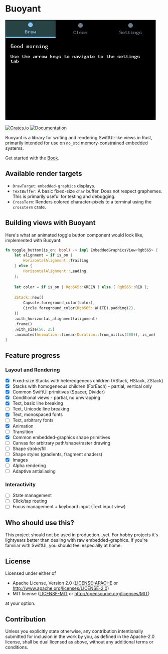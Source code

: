 # Buoyant

![Partially working espresso machine UI](docs/images/coffeee-example.gif)

[![Crates.io](https://img.shields.io/crates/v/buoyant.svg)](https://crates.io/crates/buoyant)
[![Documentation](https://docs.rs/buoyant/badge.svg)](https://docs.rs/buoyant/)

Buoyant is a library for writing and rendering SwiftUI-like views in Rust,
primarily intended for use on `no_std` memory-constrained embedded systems.

Get started with the [Book](https://riley-williams.github.io/buoyant/).

## Available render targets

- `DrawTarget`: `embedded-graphics` displays.
- `TextBuffer`: A basic fixed-size `char` buffer. Does not respect graphemes.
  This is primarily useful for testing and debugging.
- `CrossTerm`: Renders colored character-pixels to a terminal using
  the `crossterm` crate.

## Building views with Buoyant

Here's what an animated toggle button component would look like, implemented with Buoyant:

```rust
fn toggle_button(is_on: bool) -> impl EmbeddedGraphicsView<Rgb565> {
    let alignment = if is_on {
        HorizontalAlignment::Trailing
    } else {
        HorizontalAlignment::Leading
    };

    let color = if is_on { Rgb565::GREEN } else { Rgb565::RED };

    ZStack::new((
        Capsule.foreground_color(color),
        Circle.foreground_color(Rgb565::WHITE).padding(2),
    ))
    .with_horizontal_alignment(alignment)
    .frame()
    .with_size(50, 25)
    .animated(Animation::linear(Duration::from_millis(200)), is_on)
}
```

## Feature progress

### Layout and Rendering

- [x] Fixed-size Stacks with hetereogeneos children (VStack, HStack, ZStack)
- [x] Stacks with homogeneous children (ForEach) - partial, vertical only
- [x] Common SwiftUI primitives (Spacer, Divider)
- [x] Conditional views - partial, no unwrapping
- [x] Text, basic line breaking
- [ ] Text, Unicode line breaking
- [x] Text, monospaced fonts
- [ ] Text, arbitrary fonts
- [x] Animation
- [ ] Transition
- [x] Common embedded-graphics shape primitives
- [ ] Canvas for arbitrary path/shape/raster drawing
- [ ] Shape stroke/fill
- [ ] Shape styles (gradients, fragment shaders)
- [x] Images
- [ ] Alpha rendering
- [ ] Adaptive antialiasing

### Interactivity

- [ ] State management
- [ ] Click/tap routing
- [ ] Focus management + keyboard input (Text input view)

## Who should use this?

This project should not be used in production...yet. For hobby projects it's
lightyears better than dealing with raw embedded-graphics. If you're familiar
with SwiftUI, you should feel especially at home.

## License

Licensed under either of

- Apache License, Version 2.0
  ([LICENSE-APACHE](LICENSE-APACHE) or <http://www.apache.org/licenses/LICENSE-2.0>)
- MIT license
  ([LICENSE-MIT](LICENSE-MIT) or <http://opensource.org/licenses/MIT>)

at your option.

## Contribution

Unless you explicitly state otherwise, any contribution intentionally submitted
for inclusion in the work by you, as defined in the Apache-2.0 license, shall be
dual licensed as above, without any additional terms or conditions.

